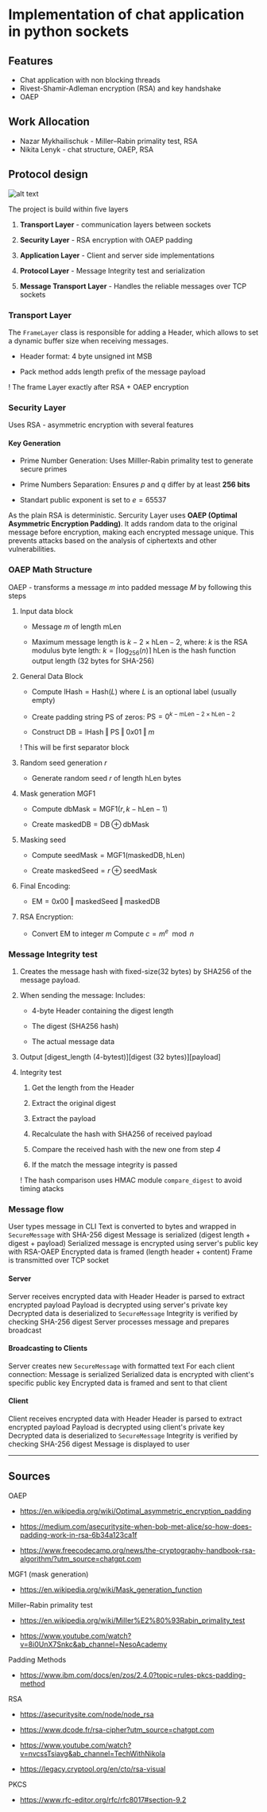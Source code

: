 # Implementation of chat application in python sockets

## Features

- Chat application with non blocking threads
- Rivest-Shamir-Adleman encryption (RSA) and key handshake
- OAEP

## Work Allocation

- Nazar Mykhailischuk - Miller–Rabin primality test, RSA
- Nikita Lenyk - chat structure, OAEP, RSA


## Protocol design
![alt text](<protocol_design.svg>)

The project is build within five layers

1. **Transport Layer** - communication layers between sockets

2. **Security Layer** - RSA encryption with OAEP padding

3. **Application Layer** - Client and server side implementations

4. **Protocol Layer** - Message Integrity test and serialization

5. **Message Transport Layer** - Handles the reliable messages over TCP sockets

### Transport Layer

The `FrameLayer` class is responsible for adding a Header, which allows to set a dynamic buffer size when receiving messages.

- Header format: 4 byte unsigned int MSB

- Pack method adds length prefix of the message payload

! The frame Layer exactly after RSA + OAEP encryption

### Security Layer

Uses RSA - asymmetric encryption with several features

#### Key Generation

- Prime Number Generation: Uses Milller-Rabin primality test to generate secure primes

- Prime Numbers Separation: Ensures $p$ and $q$ differ by at least **256 bits**

- Standart public exponent is set to $e = 65537$

As the plain RSA is deterministic. Sercurity Layer uses **OAEP (Optimal Asymmetric Encryption Padding)**. It adds random data to the original message before encryption, making each encrypted message unique. This prevents attacks based on the analysis of ciphertexts and other vulnerabilities.

### OAEP Math Structure

OAEP - transforms a message $m$ into padded message $M$ by following this steps

1. Input data block
    - Message $m$ of length $\text{mLen}$

    - Maximum message length is $k - 2\times\text{hLen} - 2$, where:
$k$ is the RSA modulus byte length: $k = \lceil\log_256(n)\rceil$
$\text{hLen}$ is the hash function output length (32 bytes for SHA-256)

2. General Data Block
    - Compute $\text{lHash} = \text{Hash}(L)$ where $L$ is an optional label (usually empty)

    - Create padding string $\text{PS}$ of zeros: $\text{PS} = 0^{k-\text{mLen}-2\times\text{hLen}-2}$

    - Construct $\text{DB} = \text{lHash} \mathbin\Vert \text{PS} \mathbin\Vert 0x01 \mathbin\Vert m$

    ! This will be first separator block

3. Random seed generation $r$
    - Generate random seed $r$ of length $\text{hLen}$ bytes

4. Mask generation MGF1
    - Compute $\text{dbMask} = \text{MGF1}(r, k-\text{hLen}-1)$

    - Create $\text{maskedDB} = \text{DB} \oplus \text{dbMask}$

5. Masking seed
    - Compute $\text{seedMask} = \text{MGF1}(\text{maskedDB}, \text{hLen})$

    - Create $\text{maskedSeed} = r \oplus \text{seedMask}$

6. Final Encoding:

    - $\text{EM} = 0x00 \mathbin\Vert \text{maskedSeed} \mathbin\Vert \text{maskedDB}$

7. RSA Encryption:

    - Convert $\text{EM}$ to integer $m$
    Compute $c = m^e \mod n$

### Message Integrity test

1. Creates the message hash with fixed-size(32 bytes) by SHA256 of the message payload.

2. When sending the message:
    Includes:

    - 4-byte Header containing the digest length

    - The digest (SHA256 hash)

    - The actual message data

3. Output [digest_length (4-bytest)][digest (32 bytes)][payload]


4. Integrity test

    1. Get the length from the Header

    2. Extract the original digest

    3. Extract the payload

    4. Recalculate the hash with SHA256 of received payload

    5. Compare the received hash with the new one from step *4*

    6. If the match the message integrity is passed

    ! The hash comparison uses HMAC module `compare_digest` to avoid timing atacks

### Message flow

User types message in CLI
Text is converted to bytes and wrapped in `SecureMessage` with SHA-256 digest
Message is serialized (digest length + digest + payload)
Serialized message is encrypted using server's public key with RSA-OAEP
Encrypted data is framed (length header + content)
Frame is transmitted over TCP socket

#### Server

Server receives encrypted data with Header
Header is parsed to extract encrypted payload
Payload is decrypted using server's private key
Decrypted data is deserialized to `SecureMessage`
Integrity is verified by checking SHA-256 digest
Server processes message and prepares broadcast

#### Broadcasting to Clients

Server creates new `SecureMessage` with formatted text
For each client connection:
Message is serialized
Serialized data is encrypted with client's specific public key
Encrypted data is framed and sent to that client

#### Client

Client receives encrypted data with Header
Header is parsed to extract encrypted payload
Payload is decrypted using client's private key
Decrypted data is deserialized to `SecureMessage`
Integrity is verified by checking SHA-256 digest
Message is displayed to user

---

## Sources

OAEP
- https://en.wikipedia.org/wiki/Optimal_asymmetric_encryption_padding

- https://medium.com/asecuritysite-when-bob-met-alice/so-how-does-padding-work-in-rsa-6b34a123ca1f

- https://www.freecodecamp.org/news/the-cryptography-handbook-rsa-algorithm/?utm_source=chatgpt.com

MGF1 (mask generation)
- https://en.wikipedia.org/wiki/Mask_generation_function

Miller–Rabin primality test
- https://en.wikipedia.org/wiki/Miller%E2%80%93Rabin_primality_test

- https://www.youtube.com/watch?v=8i0UnX7Snkc&ab_channel=NesoAcademy

Padding Methods
- https://www.ibm.com/docs/en/zos/2.4.0?topic=rules-pkcs-padding-method

RSA
- https://asecuritysite.com/node/node_rsa

- https://www.dcode.fr/rsa-cipher?utm_source=chatgpt.com

- https://www.youtube.com/watch?v=nvcssTsiavg&ab_channel=TechWithNikola

- https://legacy.cryptool.org/en/cto/rsa-visual

PKCS
- https://www.rfc-editor.org/rfc/rfc8017#section-9.2
